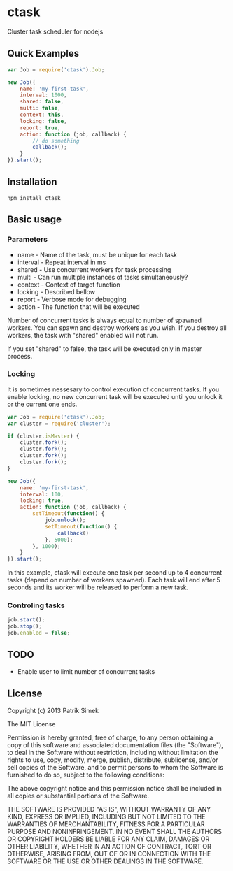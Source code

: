 # ctask

Cluster task scheduler for nodejs

## Quick Examples

```javascript
var Job = require('ctask').Job;

new Job({
    name: 'my-first-task',
    interval: 1000,
    shared: false,
    multi: false,
    context: this,
    locking: false,
    report: true,
    action: function (job, callback) {
        // do something
        callback();
  	}
}).start();
```

## Installation

    npm install ctask

## Basic usage

### Parameters

* name - Name of the task, must be unique for each task
* interval - Repeat interval in ms
* shared - Use concurrent workers for task processing
* multi - Can run multiple instances of tasks simultaneously?
* context - Context of target function
* locking - Described bellow
* report - Verbose mode for debugging
* action - The function that will be executed

Number of concurrent tasks is always equal to number of spawned workers. You can spawn
and destroy workers as you wish. If you destroy all workers, the task with "shared" enabled will
not run.

If you set "shared" to false, the task will be executed only in master process.

### Locking

It is sometimes nessesary to control execution of concurrent tasks. If you enable locking, 
no new concurrent task will be executed until you unlock it or the current one ends.

```javascript
var Job = require('ctask').Job;
var cluster = require('cluster');

if (cluster.isMaster) {
    cluster.fork();
    cluster.fork();
    cluster.fork();
    cluster.fork();
}

new Job({
    name: 'my-first-task',
    interval: 100,
    locking: true,
    action: function (job, callback) {
        setTimeout(function() {
            job.unlock();
            setTimeout(function() {
                callback()
            }, 5000);
        }, 1000);
  	}
}).start();
```

In this example, ctask will execute one task per second up to 4 concurrent tasks 
(depend on number of workers spawned). Each task will end after 5 seconds and its
worker will be released to perform a new task.

### Controling tasks

```javascript
job.start();
job.stop();
job.enabled = false;
```

## TODO

* Enable user to limit number of concurrent tasks

## License

Copyright (c) 2013 Patrik Simek

The MIT License

Permission is hereby granted, free of charge, to any person obtaining a copy of this software and associated documentation files (the "Software"), to deal in the Software without restriction, including without limitation the rights to use, copy, modify, merge, publish, distribute, sublicense, and/or sell copies of the Software, and to permit persons to whom the Software is furnished to do so, subject to the following conditions:

The above copyright notice and this permission notice shall be included in all copies or substantial portions of the Software.

THE SOFTWARE IS PROVIDED "AS IS", WITHOUT WARRANTY OF ANY KIND, EXPRESS OR IMPLIED, INCLUDING BUT NOT LIMITED TO THE WARRANTIES OF MERCHANTABILITY, FITNESS FOR A PARTICULAR PURPOSE AND NONINFRINGEMENT. IN NO EVENT SHALL THE AUTHORS OR COPYRIGHT HOLDERS BE LIABLE FOR ANY CLAIM, DAMAGES OR OTHER LIABILITY, WHETHER IN AN ACTION OF CONTRACT, TORT OR OTHERWISE, ARISING FROM, OUT OF OR IN CONNECTION WITH THE SOFTWARE OR THE USE OR OTHER DEALINGS IN THE SOFTWARE.
